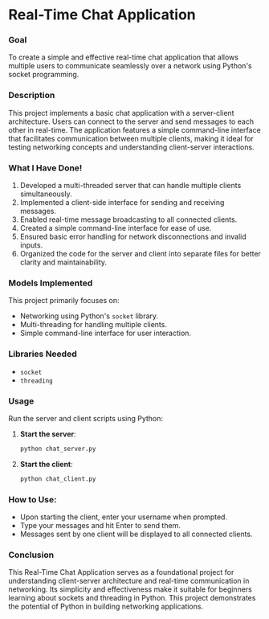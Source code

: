 # Real-Time Chat Application

### **Goal**
To create a simple and effective real-time chat application that allows multiple users to communicate seamlessly over a network using Python's socket programming.

### **Description**
This project implements a basic chat application with a server-client architecture. Users can connect to the server and send messages to each other in real-time. The application features a simple command-line interface that facilitates communication between multiple clients, making it ideal for testing networking concepts and understanding client-server interactions.

### **What I Have Done!**
1. Developed a multi-threaded server that can handle multiple clients simultaneously.
2. Implemented a client-side interface for sending and receiving messages.
3. Enabled real-time message broadcasting to all connected clients.
4. Created a simple command-line interface for ease of use.
5. Ensured basic error handling for network disconnections and invalid inputs.
6. Organized the code for the server and client into separate files for better clarity and maintainability.

### **Models Implemented**
This project primarily focuses on:
- Networking using Python's `socket` library.
- Multi-threading for handling multiple clients.
- Simple command-line interface for user interaction.

### **Libraries Needed**
- `socket`
- `threading`

### **Usage**
Run the server and client scripts using Python:

1. **Start the server**:
   ```bash
   python chat_server.py

2. **Start the client**:
   ```bash
   python chat_client.py

### How to Use:
- Upon starting the client, enter your username when prompted.
- Type your messages and hit Enter to send them.
- Messages sent by one client will be displayed to all connected clients.

### Conclusion
This Real-Time Chat Application serves as a foundational project for understanding client-server architecture and real-time communication in networking. Its simplicity and effectiveness make it suitable for beginners learning about sockets and threading in Python. This project demonstrates the potential of Python in building networking applications.


